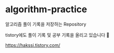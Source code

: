 # algorithm-practice

알고리즘 풀이 기록을 저장하는 Repository

tistory에도 풀이 기록 및 공부 기록을 올리고 있습니다 🫠

https://hakssi.tistory.com/
